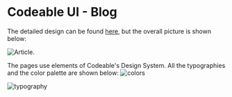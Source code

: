 # Codeable UI - Blog

The detailed design can be found [here](https://www.figma.com/file/bTvI0it8i6PWUgL4P8kb5B/?node-id=32%3A1158), but the overall picture is shown below:

![Article](https://lh3.googleusercontent.com/fife/AAWUweWLrSNn4jxgw1efpF9cQmWF08ndp0gpAEnhF1wfmg3JofjjBld3mWuoMVH_fJX7FoLjrTYEXarooHJcNxWWUzgujnBT4YpKdSpinoi2m62EgvWCwAYTkSRt8xvtrjEnmNd3IfyFebLkFA1BEz64y698_FS5dcMisXpfvRa5mUEQEWqTZKfyGWktkWqvK-spLxmYM1jEAOkBi5freODIlM5biGkemb31-tdPqWgebDmdGpzi7Jx33M64PzdCxky4MSGyupzIjaTJTN9tPbXYIzXGGF7J1mJqE2lxmCAQ0Ik8zuI1XfD6drEAO4Ua01TxQUThjQyj8ekeCggc7t-1Ew3dwUq1A9OKRQppj3WAGtJi1JQaoYbiH5Kn8wlSb5-Gq2SV7vx8K805PPFME4Av4mWUPxuUwgEEobArB6ZTBVqSoKVK9VDZtdSLS9I7_6y_p4-3afgX7r2O_sSuTPgBxRUTRNfYtMDCqz-Uaw3Bv1ZO56eeOG8b3B3OYqpMXYJ9QvvYKxjo-FpnTmLu_wub3MaUJKfgNinubZeaL2SSOoKlucwHrNSV6WsGsHmiSmRKOqWvfpM8S1iJp_-8Ld4TSOg9PNS37tLB51IfAxBO1V8cQAQkXruIAc5K5bSF3ydyW1cMo1ruZDexGDMmouzdxIYIB-vo2ZfZAiRaSARpVUIpjM0mY9OGRCELwL30eEYkQ0J5_3Ze76gSffjUWq9I_sjHkPnVSJTse9n0iICX5BskBpbga2gsQGIyy1shqcfHfuMP5cPZ177k0a9qegs2RuSNh1XYH7zPg_55CxFFc7jFVVBBNgA9gv3bt_N5FMwsP1bBagn_0JRuKMZUdyqCnSll0qPutof4N2P1jKyLfBuFESbHthvl_bBrJdkPY3h7EbBbUkm_-BoH419KIxAcjuiFLv6W_ji1OutlNDBzTwQXwQLKpb8h4YuijGUGosC9wN9Us6xVE3w7xHb6GjrJOiHD63LNPTertcfj9FOlL6ESifDP1CwCDR4dwNvC5aRrEAgMpjQ8bPPfbbob-nRoqwpw6ji426TcNrdhsQO8A8k02GBeUIH400TI7SrTN7Ipexjjs-8TD3naBbt_d9SiVc30grtqLjtCY_d2oU0ua00WMfrCdE4cIa8y5H8H59rsCTYRwXskCLw38MMOKwfB1ayXufSX0O-8YdPQ6ttudDWi0tKZ4zSiBWd4kLnBf_HAI2z2-ZCdhEovlx8AvR6TSjqJyexuhPdKujfscW6eQgLjs1uCpw4JAlcGCZb-jEtP41iLe6uWEpLWjo6IiqX3MwWdL1A4qQ2U_b8loAm9Mm1b=w3584-h2032).

The pages use elements of Codeable's Design System. All the typographies and the color palette are shown below:
![colors](https://lh3.googleusercontent.com/fife/AAWUweXVTXxIsbWMjquoQMOJtL8n9MNaqFerNCldwRRIKBZYmgKzjVhvuLG7_7PWDocD9QoICHaVFTY2ev60VhdG8lgcy5P_Kj2MryLDOa6ohLiG0OLwunRxN8V29-KYzKn3347zXrqCuJi1Y9Vd4o7hArakVKmY3E90qCZm83oJQCRsi5PTXv33xOG0OKVY_zEnzwbJYsyBFHUSlsBnvb9-VAkC2caeW8GrS6ChT4HufK3Gkfa-5qNWsJSxdZx4loO7JqqjTtn3wizx4u_H2EMp9G939VudgaxoNmsQ32GsvSpBRD00rrWr6_QAKjUPJxsSmORs3AmfL93kj4GNaequafkMTLfJdIDuXmf_GSle25D6CFhmSLOO_gRa4pZWj0_YMC8p0PLQ9z99Rp9GvWXnXPLHxkXcyrWMcuVTSXh86iIwFpixvyfMedVl0i60GtSaqDPaBzbuPkmQYKxJahOw1xifc5ZnmUTKAneB0R3XTlQR6LlT8ipTJsG8KqjVyrCZVGjsF6CI03FXVW_vUlTyuUEjoRFRLuh-b1mUuNDNWE80gxC-ITnjp5V4YL0WA2X67raoyO0ADXf732q9Zy_Art2CLCTZoLl1JTG1lPd5uL95lsJisa0Yc92POqM5HVvf8Kt-ycft8dJm1I_A9pXSS369c_mdzArxYMrfZMExFH2H6Mm_kIH1opofNlyKNCssfcNZcj1pcgZ0nsF-PRbv6J8aRqh6F4wEHwDiVbFPZmF5ZydOBA6GcAprY9ripbVVsx9rmEEs5RawUHopCvpe8vhu3ILWqVVvYAAGyZEaJ5cGBp8sg304nCZSIf1PAZAxQa9AeOTYDnFFK7F9ROAGxoV5a6PREZxI5mf6CobMXacbDh2KHj-aI-bqDjxyGRaGC053F_a2tj1vEIKwCZ_CsvqDB20oB4JxkKjNN1uVWz6sLRQRck71cVVqAmOWqseK5jNMQGxM1W12MBi9KiL4eLJ9Ppz1UxijKFM1mb8LI51zEoqxy93cOv77dRhiZ_xL76ffDiJazytOnu8liTpGTeKyI6XXcd50ERGuk6v7YcYF49xLuHKW30t6CVBOdqFqKMx18DIUWaJh9WbeeQKFtgSazBmGpSOo5AYofz47h-eAc2c8LWJU4Wu5DAhIv_cnKPF2vZ45uPHdd9vOlf0hIit4gAQyb9Iq_iYmoVGjGOLUzMTATdl0ggcKy1-VyzErbfe9JeLHPVWKBAowTdJZXFqxZ0bVPVQ9qYf2MBicvLcQQrHLrTA0sgSz-73MhrywRURr-RyROwbytqh8KcUk-rLb4oVS_o7EEMjIBBGt9yL1=w2692-h2032)

![typography](https://lh3.googleusercontent.com/fife/AAWUweVHjAJa8Pn9HJHr-_xVRb3bL5fApLXPIqIKzADAsIUDWNsUSTXmEmcVZpQQzkCwgnnGsDjSv7vgkiuo7F8YnoYjbF2eC0DCrSPLu89XW-yTIobIXMf-MovWHrjbwTA6Uvq4m7_wakRDgbhvn5031HHal2SGpwGAI9ZajxVzI4aqlTmqwrtgoTMkocez16od_GMOOjSb_n-1ZyNhrVYer1KotzUhlcntXgEpgHXIgiBL1IEDsUJivqQ3wBE6NHV7-cz_ElpvN81oMDWpodzDoU6rE-RDpEtey8oPjJONQpZhgI-ypjTVddf1HQtG2AQGZGqgBhAYReTvYJXgBixqPPE0mzCpQpiXe4tkasRR8XR6MH37ZarZDiuGT2OE9JOTatWp1jPmRPSZOMPkn1Jk3p1YmJXlOF1aZ3yRpwhRyWypmRPIGEJ0Zhj3Fdl5Bdv-zGEIINpuKy5IrE8S-RiWPMBKKRo6zX97cdaJQXI1-Od1buqkEWbkkmQiwWtntL7Cgv99LffVbOYiHgzxKp4Hr6lrWsRTr89YWx7zCzArXTRf8Ik93mdQwRKeh0l0tUIVM7OSGiY3T9fhufiFFbIS8wlCwjH2XeI-bQRzw9TwVb3-lIJueHOw5agpD2zOsCW_2LEi6Kg6PtRBnPlLjL4V1GfvhuWO7fDAUGQFNh0gfJOO4CK5xm9UYXz7is_qrVdMich8CNQNNhkQI5gECU4J_IBzuAUQ90kMRwOEpDVNkJh8t4CzMOBMo1TE4OxBJLtL9O6tnyPxi4uqK4GgOUDjK2OW3PEa7YTYlY3ryowFbceScJOQPRgyo2d8oHGb-NXWI9X5U3kYw6oYsHjM_AKfPYQ2Ey0JVwN35FePXdSLTl5IySV1AB_RQj-lczqn2FqYHSqNDug0SBPEXC8IP2u81HTTOhFhsoXIr923VSXCZaEa-ItrTTm3IQlQu_TEDCGtGNZACncDq9bPdD6WgIJqeTN6kWZ3JIKwmKZhCwt8FIu28qr9CvF_KuQnSfj5QhsY8c2n1BoGGXevCy4TdKxY8-pUTfgVz142M4SDbM_eFC93t3IaBnBP0PFAkGtmgdHQC7L5kpNYDm49OSQMYNkYTFdlO-oXsrwbjE0ip3-F17V_3_bZ9GQC6uCwqA7AXtkIN4YKjpYP98Yn_igG6FbH3E9gH0d6g9U-b9e4oxeuSdHuDX3RbPYEaDfMa_Vp6kS-efRKvDM62M9TvzDJGyoOZP-jWpN52RXrG0UI1UxsNYZ5tzNPwnOHOv3rYeL1zC2dzCB8I00xGDfuPx_SlvBKM2S4W7rZ2856_VHy8sUQVIxU=w2692-h2032)
